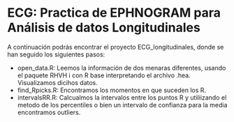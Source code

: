 # ECG: Practica de EPHNOGRAM para Análisis de datos Longitudinales
A continuación podrás encontrar el proyecto ECG_longitudinales, donde se han seguido los siguientes pasos:

- open_data.R: Leemos la información de dos menaras diferentes, usando el paquete RHVH i con R base interpretando el archivo .hea. Visualizamos dicihos datos.
- find_Rpicks.R: Encontramos los momentos en que suceden los R.
- intervalsRR.R: Calcualmos la intervalos entre los puntos R y utiliizando el metodo de los percentiles o bien un intervalo de confianza para la media encontramos outliers.
